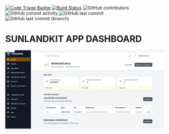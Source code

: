 [![Code Triage Badge](https://www.codetriage.com/rails/rails/badges/users.svg)](https://www.codetriage.com/rails/rails)
[![Build Status](https://badge.buildkite.com/ab1152b6a1f6a61d3ea4ec5b3eece8d4c2b830998459c75352.svg?branch=master)](https://buildkite.com/rails/rails)
![GitHub contributors](https://img.shields.io/github/contributors/mvondoyannick/sunlandkit)
![GitHub commit activity](https://img.shields.io/github/commit-activity/w/mvondoyannick/sunlandkit)
![GitHub last commit](https://img.shields.io/github/last-commit/mvondoyannick/sunlandkit)
![GitHub last commit (branch)](https://img.shields.io/github/last-commit/mvondoyannick/sunlandkit/rails-6)

# SUNLANDKIT APP DASHBOARD

[![Code Triage Badge](dashboard.jpg)](https://www.sunland.cm)
